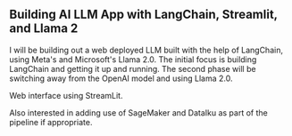## Building AI LLM App with LangChain, Streamlit, and Llama 2

I will be building out a web deployed LLM built with the help of LangChain, using Meta's and Microsoft's Llama 2.0. The initial focus is building LangChain and getting it up and running. The second phase will be switching away from the OpenAI model and using Llama 2.0.

Web interface using StreamLit.

Also interested in adding use of SageMaker and DataIku as part of the pipeline if appropriate.
